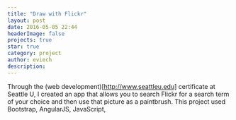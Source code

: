 ```yaml
---
title: "Draw with Flickr"
layout: post
date: 2016-05-05 22:44
headerImage: false
projects: true
star: true
category: project
author: eviech
description: 
---
```

Through the (web development)[http://www.seattleu.edu] certificate at Seattle U, I created an app that allows you to search Flickr for a search term of your choice and then use that picture as a paintbrush. This project used Bootstrap, AngularJS, JavaScript, 